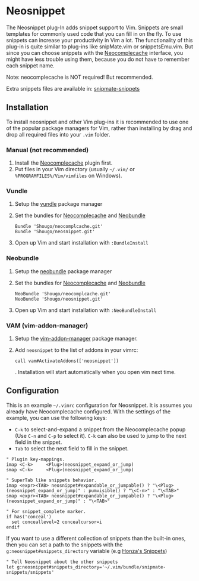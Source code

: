 Neosnippet
==========

The Neosnippet plug-In adds snippet support to Vim. Snippets are
small templates for commonly used code that you can fill in on the
fly. To use snippets can increase your productivity in Vim a lot.
The functionality of this plug-in is quite similar to plug-ins like
snipMate.vim or snippetsEmu.vim. But since you can choose snippets with the
[Neocomplecache](https://github.com/Shougo/neocomplcache) interface, you might
have less trouble using them, because you do not have to remember each snippet
name.

Note: neocomplecache is NOT required! But recommended.

Extra snippets files are available in:
[snipmate-snippets](https://github.com/honza/snipmate-snippets)

Installation
------------

To install neosnippet and other Vim plug-ins it is recommended to use one of the
popular package managers for Vim, rather than installing by drag and drop all
required files into your `.vim` folder.

### Manual (not recommended)

1. Install the [Neocomplecache](https://github.com/Shougo/neocomplcache) plugin first.
2. Put files in your Vim directory (usually `~/.vim/` or
   `%PROGRAMFILES%/Vim/vimfiles` on Windows).

### Vundle 

1. Setup the [vundle](https://github.com/gmarik/vundle) package manager 
2. Set the bundles for [Neocomplecache](https://github.com/Shougo/neocomplcache) and [Neobundle](https://github.com/Shougo/neosnippet) 

    ```
    Bundle 'Shougo/neocomplcache.git'
    Bundle 'Shougo/neosnippet.git'
    ```

3. Open up Vim and start installation with `:BundleInstall`

### Neobundle 

1. Setup the [neobundle](https://github.com/Shougo/neobundle.vim) package manager 
2. Set the bundles for [Neocomplecache](https://github.com/Shougo/neocomplcache) and [Neobundle](https://github.com/Shougo/neosnippet) 

    ```
    NeoBundle 'Shougo/neocomplcache.git'
    NeoBundle 'Shougo/neosnippet.git'
    ```

3. Open up Vim and start installation with `:NeoBundleInstall`

### VAM (vim-addon-manager)

1. Setup the [vim-addon-manager](https://github.com/MarcWeber/vim-addon-manager) 
   package manager.
2. Add `neosnippet` to the list of addons in your vimrc:

    ```vim
    call vam#ActivateAddons(['neosnippet'])
    ```

    . Installation will start automatically when you open vim next time.

Configuration
-------------

This is an example `~/.vimrc` configuration for Neosnippet. It is assumes you
already have Neocomplecache configured. With the settings of the example, you
can use the following keys:

* `C-k` to select-and-expand a snippet from the Neocomplecache popup (Use `C-n`
  and `C-p` to select it). `C-k` can also be used to jump to the next field in
  the snippet.
* `Tab` to select the next field to fill in the snippet.

```vim
" Plugin key-mappings.
imap <C-k>     <Plug>(neosnippet_expand_or_jump)
smap <C-k>     <Plug>(neosnippet_expand_or_jump)

" SuperTab like snippets behavior.
imap <expr><TAB> neosnippet#expandable_or_jumpable() ? "\<Plug>(neosnippet_expand_or_jump)" : pumvisible() ? "\<C-n>" : "\<TAB>"
smap <expr><TAB> neosnippet#expandable_or_jumpable() ? "\<Plug>(neosnippet_expand_or_jump)" : "\<TAB>"

" For snippet_complete marker.
if has('conceal')
  set conceallevel=2 concealcursor=i
endif

```

If you want to use a different collection of snippets than the
built-in ones, then you can set a path to the snippets with
the `g:neosnippet#snippets_directory` variable (e.g [Honza's
Snippets](https://github.com/honza/snipmate-snippets))

```vim
" Tell Neosnippet about the other snippets
let g:neosnippet#snippets_directory='~/.vim/bundle/snipmate-snippets/snippets'
```

